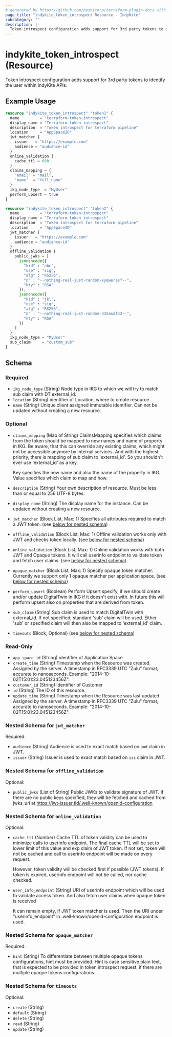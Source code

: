 ```yaml
---
# generated by https://github.com/hashicorp/terraform-plugin-docs with custom templates
page_title: "indykite_token_introspect Resource - IndyKite"
subcategory: ""
description: |-
  Token introspect configuration adds support for 3rd party tokens to identify the user within IndyKite APIs.
---
```


# indykite_token_introspect (Resource)

Token introspect configuration adds support for 3rd party tokens to identify the user within IndyKite APIs.

## Example Usage

```terraform
resource "indykite_token_introspect" "token1" {
  name         = "terraform-token-introspect"
  display_name = "Terraform token introspect"
  description  = "Token introspect for terraform pipeline"
  location     = "AppSpaceID"
  jwt_matcher {
    issuer   = "https://example.com"
    audience = "audience-id"
  }
  online_validation {
    cache_ttl = 600
  }
  claims_mapping = {
    "email" = "mail",
    "name"  = "full_name"
  }
  ikg_node_type  = "MyUser"
  perform_upsert = true
}

resource "indykite_token_introspect" "token2" {
  name         = "terraform-token-introspect"
  display_name = "Terraform token introspect"
  description  = "Token introspect for terraform pipeline"
  location     = "AppSpaceID"
  jwt_matcher {
    issuer   = "https://example.com"
    audience = "audience-id"
  }
  offline_validation {
    public_jwks = [
      jsonencode({
        "kid" : "abc",
        "use" : "sig",
        "alg" : "RS256",
        "n" : "--nothing-real-just-random-xyqwerasf--",
        "kty" : "RSA"
      }),
      jsonencode({
        "kid" : "jkl",
        "use" : "sig",
        "alg" : "RS256",
        "n" : "--nothing-real-just-random-435asdf43--",
        "kty" : "RSA"
      })
    ]
  }
  ikg_node_type = "MyUser"
  sub_claim     = "custom_sub"
}
```

<!-- schema generated by tfplugindocs -->
## Schema

### Required

- `ikg_node_type` (String) Node type in IKG to which we will try to match sub claim with DT external_id.
- `location` (String) identifier of Location, where to create resource
- `name` (String) Unique client assigned immutable identifier. Can not be updated without creating a new resource.

### Optional

- `claims_mapping` (Map of String) ClaimsMapping specifies which claims from the token should be mapped to new names and name of property in IKG.
    Be aware, that this can override any existing claims, which might not be accessible anymore by internal services.
    And with the highest priority, there is mapping of sub claim to 'external_id'. So you shouldn't ever use 'external_id' as a key.

    Key specifies the new name and also the name of the property in IKG.
    Value specifies which claim to map and how.
- `description` (String) Your own description of resource. Must be less than or equal to 256 UTF-8 bytes.
- `display_name` (String) The display name for the instance. Can be updated without creating a new resource.
- `jwt_matcher` (Block List, Max: 1) Specifies all attributes required to match a JWT token. (see [below for nested schema](#nestedblock--jwt_matcher))
- `offline_validation` (Block List, Max: 1) Offline validation works only with JWT and checks token locally. (see [below for nested schema](#nestedblock--offline_validation))
- `online_validation` (Block List, Max: 1) Online validation works with both JWT and Opaque tokens. It will call userinfo endpoint to validate token and fetch user claims. (see [below for nested schema](#nestedblock--online_validation))
- `opaque_matcher` (Block List, Max: 1) Specify opaque token matcher. Currently we support only 1 opaque matcher per application space. (see [below for nested schema](#nestedblock--opaque_matcher))
- `perform_upsert` (Boolean) Perform Upsert specify, if we should create and/or update DigitalTwin in IKG if it doesn't exist with.
	In future this will perform upsert also on properties that are derived from token.
- `sub_claim` (String) Sub claim is used to match DigitalTwin with external_id. If not specified, standard 'sub' claim will be used. Either 'sub' or specified claim will then also be mapped to 'external_id' claim.
- `timeouts` (Block, Optional) (see [below for nested schema](#nestedblock--timeouts))

### Read-Only

- `app_space_id` (String) identifier of Application Space
- `create_time` (String) Timestamp when the Resource was created. Assigned by the server. A timestamp in RFC3339 UTC "Zulu" format, accurate to nanoseconds. Example: "2014-10-02T15:01:23.045123456Z".
- `customer_id` (String) identifier of Customer
- `id` (String) The ID of this resource.
- `update_time` (String) Timestamp when the Resource was last updated. Assigned by the server. A timestamp in RFC3339 UTC "Zulu" format, accurate to nanoseconds. Example: "2014-10-02T15:01:23.045123456Z".

<a id="nestedblock--jwt_matcher"></a>
### Nested Schema for `jwt_matcher`

Required:

- `audience` (String) Audience is used to exact match based on `aud` claim in JWT.
- `issuer` (String) Issuer is used to exact match based on `iss` claim in JWT.


<a id="nestedblock--offline_validation"></a>
### Nested Schema for `offline_validation`

Optional:

- `public_jwks` (List of String) Public JWKs to validate signature of JWT. If there are no public keys specified, they will be fetched and cached from jwks_uri at https://jwt-issuer.tld/.well-known/openid-configuration


<a id="nestedblock--online_validation"></a>
### Nested Schema for `online_validation`

Optional:

- `cache_ttl` (Number) Cache TTL of token validity can be used to minimize calls to userinfo endpoint.
    The final cache TTL will be set to lower limit of this value and exp claim of JWT token.
    If not set, token will not be cached and call to userinfo endpoint will be made on every request.

    However, token validity will be checked first if possible (JWT tokens).
    If token is expired, userinfo endpoint will not be called, nor cache checked.
- `user_info_endpoint` (String) URI of userinfo endpoint which will be used to validate access token.
    And also fetch user claims when opaque token is received

    It can remain empty, if JWT token matcher is used.
    Then the URI under "userinfo_endpoint" in .well-known/openid-configuration endpoint is used.


<a id="nestedblock--opaque_matcher"></a>
### Nested Schema for `opaque_matcher`

Required:

- `hint` (String) To differentiate between multiple opaque tokens configurations, hint must be provided. Hint is case sensitive plain text, that is expected to be provided in token introspect request, if there are multiple opaque tokens configurations.


<a id="nestedblock--timeouts"></a>
### Nested Schema for `timeouts`

Optional:

- `create` (String)
- `default` (String)
- `delete` (String)
- `read` (String)
- `update` (String)
